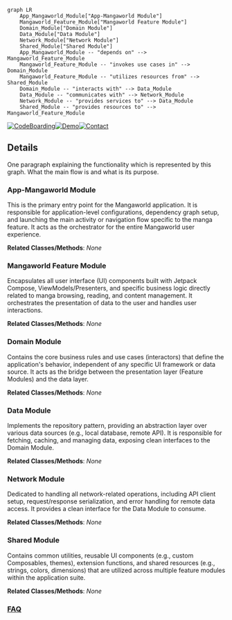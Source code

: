 ```mermaid
graph LR
    App_Mangaworld_Module["App-Mangaworld Module"]
    Mangaworld_Feature_Module["Mangaworld Feature Module"]
    Domain_Module["Domain Module"]
    Data_Module["Data Module"]
    Network_Module["Network Module"]
    Shared_Module["Shared Module"]
    App_Mangaworld_Module -- "depends on" --> Mangaworld_Feature_Module
    Mangaworld_Feature_Module -- "invokes use cases in" --> Domain_Module
    Mangaworld_Feature_Module -- "utilizes resources from" --> Shared_Module
    Domain_Module -- "interacts with" --> Data_Module
    Data_Module -- "communicates with" --> Network_Module
    Network_Module -- "provides services to" --> Data_Module
    Shared_Module -- "provides resources to" --> Mangaworld_Feature_Module
```

[![CodeBoarding](https://img.shields.io/badge/Generated%20by-CodeBoarding-9cf?style=flat-square)](https://github.com/CodeBoarding/GeneratedOnBoardings)[![Demo](https://img.shields.io/badge/Try%20our-Demo-blue?style=flat-square)](https://www.codeboarding.org/demo)[![Contact](https://img.shields.io/badge/Contact%20us%20-%20contact@codeboarding.org-lightgrey?style=flat-square)](mailto:contact@codeboarding.org)

## Details

One paragraph explaining the functionality which is represented by this graph. What the main flow is and what is its purpose.

### App-Mangaworld Module
This is the primary entry point for the Mangaworld application. It is responsible for application-level configurations, dependency graph setup, and launching the main activity or navigation flow specific to the manga feature. It acts as the orchestrator for the entire Mangaworld user experience.


**Related Classes/Methods**: _None_

### Mangaworld Feature Module
Encapsulates all user interface (UI) components built with Jetpack Compose, ViewModels/Presenters, and specific business logic directly related to manga browsing, reading, and content management. It orchestrates the presentation of data to the user and handles user interactions.


**Related Classes/Methods**: _None_

### Domain Module
Contains the core business rules and use cases (interactors) that define the application's behavior, independent of any specific UI framework or data source. It acts as the bridge between the presentation layer (Feature Modules) and the data layer.


**Related Classes/Methods**: _None_

### Data Module
Implements the repository pattern, providing an abstraction layer over various data sources (e.g., local database, remote API). It is responsible for fetching, caching, and managing data, exposing clean interfaces to the Domain Module.


**Related Classes/Methods**: _None_

### Network Module
Dedicated to handling all network-related operations, including API client setup, request/response serialization, and error handling for remote data access. It provides a clean interface for the Data Module to consume.


**Related Classes/Methods**: _None_

### Shared Module
Contains common utilities, reusable UI components (e.g., custom Composables, themes), extension functions, and shared resources (e.g., strings, colors, dimensions) that are utilized across multiple feature modules within the application suite.


**Related Classes/Methods**: _None_



### [FAQ](https://github.com/CodeBoarding/GeneratedOnBoardings/tree/main?tab=readme-ov-file#faq)